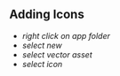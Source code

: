 ## Adding Icons

- *right click on app folder*
- *select new*
- *select vector asset*
- *select icon*
